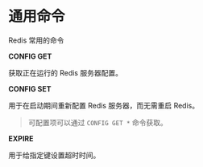 # 通用命令

Redis 常用的命令

**CONFIG GET**

获取正在运行的 Redis 服务器配置。

**CONFIG SET**

用于在启动期间重新配置 Redis 服务器，而无需重启 Redis。

> 可配置项可以通过 `CONFIG GET *` 命令获取。

**EXPIRE**

用于给指定键设置超时时间。